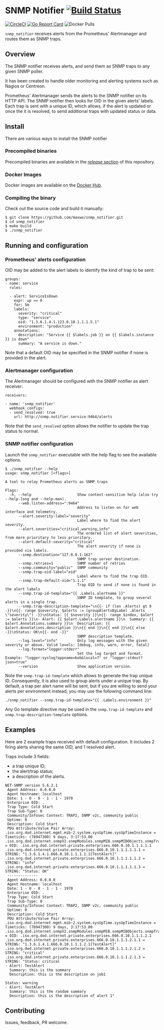 # SNMP Notifier [![Build Status](https://travis-ci.org/maxwo/snmp_notifier.svg?branch=master)](https://travis-ci.org/maxwo/snmp_notifier)

[![CircleCI](https://circleci.com/gh/maxwo/snmp_notifier/tree/master.svg?style=svg)](https://circleci.com/gh/maxwo/snmp_notifier/tree/master)
[![Go Report Card](https://goreportcard.com/badge/github.com/maxwo/snmp_notifier)](https://goreportcard.com/report/github.com/maxwo/snmp_notifier)
![Docker Pulls](https://img.shields.io/docker/pulls/maxwo/snmp-notifier.svg?maxAge=604800)

`snmp_notifier` receives alerts from the Prometheus' Alertmanager and routes them as SNMP traps.

## Overview

The SNMP notifier receives alerts, and send them as SNMP traps to any given SNMP poller.

It has been created to handle older monitoring and alerting systems such as Nagios or Centreon.

Prometheus' Alertmanager sends the alerts to the SNMP notifier on its HTTP API. The SNMP notifier then looks for OID in the given alerts' labels. Each trap is sent with a unique ID, which allows, if the alert is updated or once the it is resolved, to send additional traps with updated status or data.

## Install

There are various ways to install the SNMP notifier

### Precompiled binaries

Precompiled binaries are available in the [*release* section](https://github.com/maxwo/snmp_notifier/releases) of this repository.

### Docker Images

Docker images are available on the [Docker Hub](https://cloud.docker.com/u/maxwo/repository/docker/maxwo/snmp-notifier).

### Compiling the binary

Check out the source code and build it manually:

```
$ git clone https://github.com/maxwo/snmp_notifier.git
$ cd snmp_notifier
$ make build
$ ./snmp_notifier
```

## Running and configuration

### Prometheus' alerts configuration

OID may be added to the alert labels to identify the kind of trap to be sent:

```
groups:
- name: service
  rules:

  - alert: ServiceIsDown
    expr: up == 0
    for: 5m
    labels:
      severity: "critical"
      type: "service"
      oid: "1.3.6.1.4.1.123.0.10.1.1.1.5.1"
      environment: "production"
    annotations:
      description: "Service {{ $labels.job }} on {{ $labels.instance }} is down"
      summary: "A service is down."
```

Note that a default OID may be specified in the SNMP notifier if none is provided in the alert.

### Alertmanager configuration

The Alertmanager should be configured with the SNMP notifier as alert receiver:

```
receivers:

- name: 'snmp_notifier'
  webhook_configs:
  - send_resolved: true
    url: http://snmp.notifier.service:9464/alerts
```

Note that the `send_resolved` option allows the notifier to update the trap status to normal.

### SNMP notifier configuration

Launch the `snmp_notifier` executable with the help flag to see the available options.

```
$ ./snmp_notifier --help
usage: snmp_notifier [<flags>]

A tool to relay Prometheus alerts as SNMP traps

Flags:
  -h, --help                     Show context-sensitive help (also try --help-long and --help-man).
      --web.listen-address=":9464"
                                 Address to listen on for web interface and telemetry.
      --alert.severity-label="severity"
                                 Label where to find the alert severity.
      --alert.severities="critical,warning,info"
                                 The ordered list of alert severities, from more prioritary to less prioritary.
      --alert.default-severity="critical"
                                 The alert severity if none is provided via labels.
      --snmp.destination="127.0.0.1:162"
                                 SNMP trap server destination.
      --snmp.retries=1           SNMP number of retries
      --snmp.community="public"  SNMP community
      --snmp.trap-oid-label="oid"
                                 Label where to find the trap OID.
      --snmp.trap-default-oid="1.1.1"
                                 Trap OID to send if none is found in the alert labels
      --snmp.trap-id-template="{{ .Labels.alertname }}"
                                 SNMP ID template, to group several alerts in a single trap.
      --snmp.trap-description-template="\n{{- if (len .Alerts) gt 0 -}}\n{{- range $severity, $alerts := (groupAlertsByLabel .Alerts \"severity\") -}}\nStatus: {{ $severity }}\n{{- range $index, $alert := $alerts }}\n- Alert: {{ $alert.Labels.alertname }}\n  Summary: {{ $alert.Annotations.summary }}\n  Description: {{ $alert.Annotations.description }}\n{{ end }}\n{{ end }}\n{{ else -}}\nStatus: OK\n{{- end -}}"
                                 SNMP description template.
      --log.level="info"         Only log messages with the given severity or above. Valid levels: [debug, info, warn, error, fatal]
      --log.format="logger:stderr"
                                 Set the log target and format. Example: "logger:syslog?appname=bob&local=7" or "logger:stdout?json=true"
      --version                  Show application version.
```

Note the `snmp.trap-id-template` which allows to generate the trap unique ID. Consequently, it is also used to group alerts under a unique trap. By default, a trap per alert name will be sent, but if you are willing to send your alerts per environment instead, you may use the following command line:

```
./snmp_notifier --snmp.trap-id-template="{{ .Labels.environment }}"
```

Any Go template directive may be used in the `snmp.trap-id-template` and `snmp.trap-description-template` options.

## Examples

Here are 2 example traps received with default configuration. It includes 2 firing alerts sharing the same OID, and 1 resolved alert.

Traps include 3 fields:
* a trap unique ID;
* the alert/trap status;
* a description of the alerts.

```
NET-SNMP version 5.6.2.1
 Agent Address: 0.0.0.0
 Agent Hostname: localhost
 Date: 1 - 0 - 0 - 1 - 1 - 1970
 Enterprise OID: .
 Trap Type: Cold Start
 Trap Sub-Type: 0
 Community/Infosec Context: TRAP2, SNMP v2c, community public
 Uptime: 0
 Description: Cold Start
 PDU Attribute/Value Pair Array:
.iso.org.dod.internet.mgmt.mib-2.system.sysUpTime.sysUpTimeInstance = Timeticks: (78947300) 9 days, 3:17:53.00
.iso.org.dod.internet.snmpV2.snmpModules.snmpMIB.snmpMIBObjects.snmpTrap.snmpTrapOID.0 = OID: .iso.org.dod.internet.private.enterprises.666.0.10.1.1.1.1.1
.iso.org.dod.internet.private.enterprises.666.0.10.1.1.1.1.1.1 = STRING: "1.3.6.1.4.1.666.0.10.1.1.1.1.1[TestAlert]"
.iso.org.dod.internet.private.enterprises.666.0.10.1.1.1.1.1.2 = STRING: "info"
.iso.org.dod.internet.private.enterprises.666.0.10.1.1.1.1.1.3 = STRING: "Status: OK"
 --------------
 Agent Address: 0.0.0.0
 Agent Hostname: localhost
 Date: 1 - 0 - 0 - 1 - 1 - 1970
 Enterprise OID: .
 Trap Type: Cold Start
 Trap Sub-Type: 0
 Community/Infosec Context: TRAP2, SNMP v2c, community public
 Uptime: 0
 Description: Cold Start
 PDU Attribute/Value Pair Array:
.iso.org.dod.internet.mgmt.mib-2.system.sysUpTime.sysUpTimeInstance = Timeticks: (78947300) 9 days, 3:17:53.00
.iso.org.dod.internet.snmpV2.snmpModules.snmpMIB.snmpMIBObjects.snmpTrap.snmpTrapOID.0 = OID: .iso.org.dod.internet.private.enterprises.666.0.10.1.1.1.2.1
.iso.org.dod.internet.private.enterprises.666.0.10.1.1.1.2.1.1 = STRING: "1.3.6.1.4.1.666.0.10.1.1.1.2.1[TestAlert]"
.iso.org.dod.internet.private.enterprises.666.0.10.1.1.1.2.1.2 = STRING: "critical"
.iso.org.dod.internet.private.enterprises.666.0.10.1.1.1.2.1.3 = STRING: "Status: critical
- Alert: TestAlert
  Summary: this is the summary
  Description: this is the description on job1

Status: warning
- Alert: TestAlert
  Summary: this is the random summary
  Description: this is the description of alert 1"
 ```

## Contributing

Issues, feedback, PR welcome.
